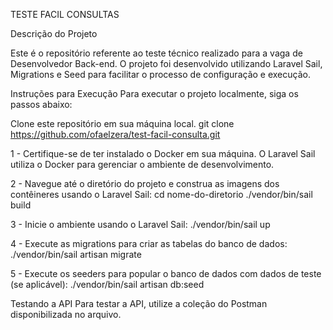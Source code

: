 TESTE FACIL CONSULTAS

Descrição do Projeto

Este é o repositório referente ao teste técnico realizado para a vaga de Desenvolvedor Back-end. O projeto foi desenvolvido utilizando Laravel Sail, Migrations e Seed para facilitar o processo de configuração e execução.

Instruções para Execução
Para executar o projeto localmente, siga os passos abaixo:

Clone este repositório em sua máquina local.
git clone https://github.com/ofaelzera/test-facil-consulta.git

1 - Certifique-se de ter instalado o Docker em sua máquina. O Laravel Sail utiliza o Docker para gerenciar o ambiente de desenvolvimento.

2 - Navegue até o diretório do projeto e construa as imagens dos contêineres usando o Laravel Sail:
cd nome-do-diretorio
./vendor/bin/sail build

3 - Inicie o ambiente usando o Laravel Sail:
./vendor/bin/sail up


4 - Execute as migrations para criar as tabelas do banco de dados:
./vendor/bin/sail artisan migrate


5 - Execute os seeders para popular o banco de dados com dados de teste (se aplicável):
./vendor/bin/sail artisan db:seed


Testando a API
Para testar a API, utilize a coleção do Postman disponibilizada no arquivo.
